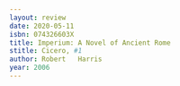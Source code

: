 ```yaml
---
layout: review
date: 2020-05-11
isbn: 074326603X
title: Imperium: A Novel of Ancient Rome 
stitle: Cicero, #1
author: Robert   Harris
year: 2006
---
```

